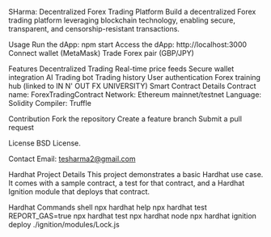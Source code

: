 SHarma: Decentralized Forex Trading Platform
Build a decentralized Forex trading platform leveraging blockchain technology, enabling secure, transparent, and censorship-resistant transactions.


Usage
Run the dApp: npm start
Access the dApp: http://localhost:3000
Connect wallet (MetaMask)
Trade Forex pair (GBP/JPY)

Features
Decentralized Trading
Real-time price feeds
Secure wallet integration
AI Trading bot
Trading history
User authentication
Forex training hub (linked to IN N' OUT FX UNIVERSITY)
Smart Contract Details
Contract name: ForexTradingContract
Network: Ethereum mainnet/testnet
Language: Solidity
Compiler: Truffle

Contribution
Fork the repository
Create a feature branch
Submit a pull request

License
BSD License.

Contact
Email: tesharma2@gmail.com

Hardhat Project Details
This project demonstrates a basic Hardhat use case. It comes with a sample contract, a test for that contract, and a Hardhat Ignition module that deploys that contract.

Hardhat Commands
shell npx hardhat help npx hardhat test REPORT_GAS=true npx hardhat test npx hardhat node npx hardhat ignition deploy ./ignition/modules/Lock.js
